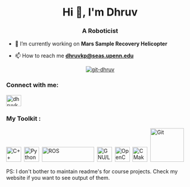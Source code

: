 <h1 align="center">Hi 👋, I'm Dhruv</h1>
<h3 align="center">A Roboticist</h3>

- 🔭 I’m currently working on **Mars Sample Recovery Helicopter**

- 📫 How to reach me **dhruvkp@seas.upenn.edu**

<!--- 📄 Know about my experiences [git-dhruv.github.io/dhruvp](https://git-dhruv.github.io/dhruvp/)-->
<p align="center"> <a href="https://github.com/ryo-ma/github-profile-trophy"><img src="https://github-profile-trophy.vercel.app/?username=git-dhruv&row=1&column=5&rank=-C,-?" alt="git-dhruv" /></a> </p>

<h3 align="left">Connect with me:</h3>
<p align="left">
<a href="https://linkedin.com/in/dkparikh" target="blank"><img align="center" src="https://raw.githubusercontent.com/rahuldkjain/github-profile-readme-generator/master/src/images/icons/Social/linked-in-alt.svg" alt="dhruvkp" height="30" width="40" /></a>
</p>

<div id="header" align="left">
  <h3>
  My Toolkit :
</h3>
  </div>

<div>
  <img src="https://upload.wikimedia.org/wikipedia/commons/1/18/ISO_C%2B%2B_Logo.svg" title="C++" alt="C++" width="40" height="40"/>&nbsp;
  <img src="https://upload.wikimedia.org/wikipedia/commons/c/c3/Python-logo-notext.svg" title="Python" alt="Python" width="40" height="40"/>&nbsp;
  <img src="https://upload.wikimedia.org/wikipedia/commons/b/bb/Ros_logo.svg" title="ROS" alt="ROS" width="140" height="40"/>&nbsp;
  <img src="https://upload.wikimedia.org/wikipedia/commons/a/ab/Linux_Logo_in_Linux_Libertine_Font.svg" title="GNU/LINUX" alt="GNU/LINUX" width="40"/>&nbsp;
  <img src="https://upload.wikimedia.org/wikipedia/commons/3/32/OpenCV_Logo_with_text_svg_version.svg" title="OpenCV" alt="OpenCV" width="40"/>&nbsp;
  <img src="https://upload.wikimedia.org/wikipedia/commons/1/13/Cmake.svg" title="CMake" alt="CMake" width="40"/>&nbsp;
  <img src="https://upload.wikimedia.org/wikipedia/commons/e/e0/Git-logo.svg" title="git" alt="Git" width="90"/>&nbsp;

</div>

<p>PS: I don't bother to maintain readme's for course projects. Check my website if you want to see output of them.</p>
